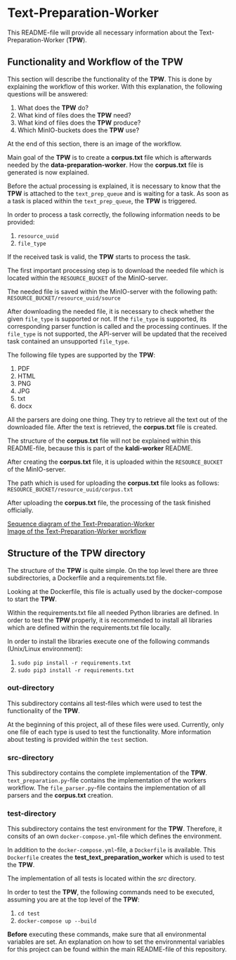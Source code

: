 # Text-Preparation-Worker

This README-file will provide all necessary information about the Text-Preparation-Worker (**TPW**).

## Functionality and Workflow of the TPW

This section will describe the functionality of the **TPW**. This is done by explaining the workflow of this worker. With this explanation, the following questions will be answered:

1. What does the **TPW** do?
2. What kind of files does the **TPW** need?
3. What kind of files does the **TPW** produce?
4. Which MinIO-buckets does the **TPW** use?

At the end of this section, there is an image of the workflow.

Main goal of the **TPW** is to create a **corpus.txt** file which is afterwards needed by the **data-preparation-worker**. How the **corpus.txt** file is generated is now explained.

Before the actual processing is explained, it is necessary to know that the **TPW** is attached to the `text_prep_queue` and is waiting for a task. As soon as a task is placed within the `text_prep_queue`, the **TPW** is triggered.

In order to process a task correctly, the following information needs to be provided:

1. `resource_uuid`
2. `file_type`

If the received task is valid, the **TPW** starts to process the task.

The first important processing step is to download the needed file which is located within the `RESOURCE_BUCKET` of the MinIO-server.

The needed file is saved within the MinIO-server with the following path: `RESOURCE_BUCKET/resource_uuid/source`

After downloading the needed file, it is necessary to check whether the given `file_type` is supported or not. If the `file_type` is supported, its corresponding parser function is called and the processing continues. If the `file_type` is not supported, the API-server will be updated that the received task contained an unsupported `file_type`.

The following file types are supported by the **TPW**:

1. PDF
2. HTML
3. PNG
4. JPG
5. txt
6. docx

All the parsers are doing one thing. They try to retrieve all the text out of the downloaded file. After the text is retrieved, the **corpus.txt** file is created.

The structure of the **corpus.txt** file will not be explained within this README-file, because this is part of the **kaldi-worker** README.

After creating the **corpus.txt** file, it is uploaded within the `RESOURCE_BUCKET` of the MinIO-server.

The path which is used for uploading the **corpus.txt** file looks as follows:
`RESOURCE_BUCKET/resource_uuid/corpus.txt`

After uploading the **corpus.txt** file, the processing of the task finished officially.

[Sequence diagram of the Text-Preparation-Worker](https://git.informatik.fh-nuernberg.de/kaldi/kaldi-customization/blob/master/worker/text-preparation-worker/tpwsequenz.png)  
[Image of the Text-Preparation-Worker workflow](https://git.informatik.fh-nuernberg.de/kaldi/kaldi-customization/blob/master/worker/text-preparation-worker/tpwablauf.png)

## Structure of the TPW directory

The structure of the **TPW** is quite simple. On the top level there are three subdirectories, a Dockerfile and a requirements.txt file.

Looking at the Dockerfile, this file is actually used by the docker-compose to start the **TPW**.

Within the requirements.txt file all needed Python libraries are defined. In order to test the **TPW** properly, it is recommended to install all libraries which are defined within the requirements.txt file locally.

In order to install the libraries execute one of the following commands (Unix/Linux environment):

1. `sudo pip install -r requirements.txt`
2. `sudo pip3 install -r requirements.txt`

### out-directory

This subdirectory contains all test-files which were used to test the functionality of the **TPW**.

At the beginning of this project, all of these files were used. Currently, only one file of each type is used to test the functionality. More information about testing is provided within the `test` section.

### src-directory

This subdirectory contains the complete implementation of the **TPW**. `text_preparation.py`-file contains the implementation of the workers workflow. The `file_parser.py`-file contains the implementation of all parsers and the **corpus.txt** creation.

### test-directory

This subdirectory contains the test environment for the **TPW**. Therefore, it consits of an own `docker-compose.yml`-file which defines the environment.

In addition to the `docker-compose.yml`-file, a `Dockerfile` is available. This `Dockerfile` creates the **test_text_preparation_worker** which is used to test the **TPW**.

The implementation of all tests is located within the *src* directory.

In order to test the **TPW**, the following commands need to be executed, assuming you are at the top level of the **TPW**:

1. `cd test`
2. `docker-compose up --build`

**Before** executing these commands, make sure that all environmental variables are set. An explanation on how to set the environmental variables for this project can be found within the main README-file of this repository.
